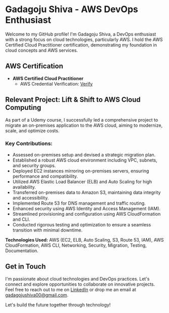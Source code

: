 # Gadagoju Shiva - AWS DevOps Enthusiast

Welcome to my GitHub profile! I'm Gadagoju Shiva, a DevOps enthusiast with a strong focus on cloud technologies, particularly AWS. I hold the AWS Certified Cloud Practitioner certification, demonstrating my foundation in cloud concepts and AWS services.

## AWS Certification

- **AWS Certified Cloud Practitioner**
  - AWS Credential Verification: [Verify](https://www.credly.com/badges/247ced3f-9c92-433c-92aa-c8895eb59d5f/public_url)

## Relevant Project: Lift & Shift to AWS Cloud Computing

As part of a Udemy course, I successfully led a comprehensive project to migrate an on-premises application to the AWS cloud, aiming to modernize, scale, and optimize costs.

### Key Contributions:

- Assessed on-premises setup and devised a strategic migration plan.
- Established a robust AWS cloud environment including VPC, subnets, and security groups.
- Deployed EC2 instances mirroring on-premises servers, ensuring performance and compatibility.
- Utilized AWS Elastic Load Balancer (ELB) and Auto Scaling for high availability.
- Transferred on-premises data to Amazon S3, maintaining data integrity and accessibility.
- Implemented Route 53 for DNS management and traffic routing.
- Enhanced security using AWS Identity and Access Management (IAM).
- Streamlined provisioning and configuration using AWS CloudFormation and CLI.
- Conducted rigorous testing and optimization to ensure a seamless transition with minimal downtime.

**Technologies Used:** AWS (EC2, ELB, Auto Scaling, S3, Route 53, IAM), AWS CloudFormation, AWS CLI, Networking, Security, Migration, Testing, Documentation.

## Get in Touch

I'm passionate about cloud technologies and DevOps practices. Let's connect and explore opportunities to collaborate on innovative projects. Feel free to reach out to me on [LinkedIn](www.linkedin.com/in/shiva-gadagoju) or drop me an email at gadagojushiva00@gmail.com.

Let's build the future together through technology!
